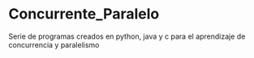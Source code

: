 # Concurrente_Paralelo
Serie de programas creados en python, java y c para el aprendizaje de concurrencia y paralelismo
